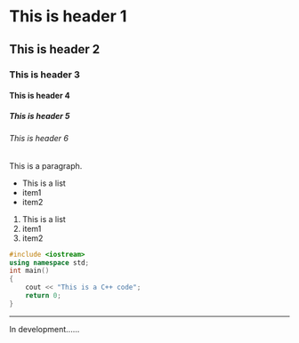 # This is header 1

## This is header 2

### This is header 3

#### This is header 4

##### This is header 5

###### This is header 6

This is a paragraph.

- This is a list
- item1
- item2
  
1. This is a list
2. item1
3. item2
   
```cpp
#include <iostream>
using namespace std;
int main()
{
    cout << "This is a C++ code";
    return 0;
}
```

------

In development......
